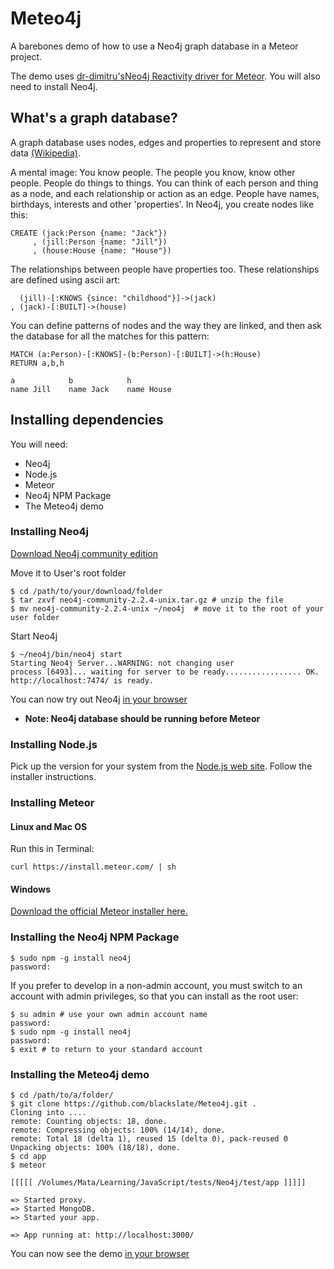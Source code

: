 # Meteo4j

A barebones demo of how to use a Neo4j graph database in a Meteor project.

The demo uses [dr-dimitru's](https://github.com/dr-dimitru)[Neo4j Reactivity driver for Meteor](https://github.com/VeliovGroup/ostrio-Neo4jreactivity). You will also need to install Neo4j.

## What's a graph database?

A graph database uses nodes, edges and properties to represent and store data [(Wikipedia)](https://en.wikipedia.org/wiki/Graph_database).

A mental image: You know people. The people you know, know other people. People do things to things. You can think of each person and thing as a node, and each relationship or action as an edge. People have names, birthdays, interests and other 'properties'. In Neo4j, you create nodes like this: 

    CREATE (jack:Person {name: "Jack"})
         , (jill:Person {name: "Jill"})
         , (house:House {name: "House"})

The relationships between people have properties too. These relationships are defined using ascii art:

      (jill)-[:KNOWS {since: "childhood"}]->(jack)
    , (jack)-[:BUILT]->(house)

You can define patterns of nodes and the way they are linked, and then ask the database for all the matches for this pattern:

    MATCH (a:Person)-[:KNOWS]-(b:Person)-[:BUILT]->(h:House)
    RETURN a,b,h
    
    a            b            h
    name Jill    name Jack    name House

## Installing dependencies

You will need:

- Neo4j
- Node.js
- Meteor
- Neo4j NPM Package
- The Meteo4j demo

### Installing Neo4j

[Download Neo4j community edition](http://neo4j.com/download/)

Move it to User's root folder

    $ cd /path/to/your/download/folder
    $ tar zxvf neo4j-community-2.2.4-unix.tar.gz # unzip the file
    $ mv neo4j-community-2.2.4-unix ~/neo4j  # move it to the root of your user folder

Start Neo4j

    $ ~/neo4j/bin/neo4j start
    Starting Neo4j Server...WARNING: not changing user
    process [6493]... waiting for server to be ready................. OK.
    http://localhost:7474/ is ready.

You can now try out Neo4j [in your browser](http://localhost:7474/)

 - **Note: Neo4j database should be running before Meteor**
    
### Installing Node.js

Pick up the version for your system from the [Node.js web site](http://nodejs.org/download/). Follow the installer instructions.

### Installing Meteor

#### Linux and Mac OS

Run this in Terminal:

    curl https://install.meteor.com/ | sh
    
#### Windows

[Download the official Meteor installer here.](https://install.meteor.com/windows)

### Installing the Neo4j NPM Package

    $ sudo npm -g install neo4j
    password:

If you prefer to develop in a non-admin account, you must switch to an account with admin privileges, so that you can install as the root user:

    $ su admin # use your own admin account name
    password:
    $ sudo npm -g install neo4j
    password:
    $ exit # to return to your standard account

### Installing the Meteo4j demo

    $ cd /path/to/a/folder/
    $ git clone https://github.com/blackslate/Meteo4j.git .
    Cloning into ....
    remote: Counting objects: 18, done.
    remote: Compressing objects: 100% (14/14), done.
    remote: Total 18 (delta 1), reused 15 (delta 0), pack-reused 0
    Unpacking objects: 100% (18/18), done.
    $ cd app
    $ meteor
       
    [[[[[ /Volumes/Mata/Learning/JavaScript/tests/Neo4j/test/app ]]]]]
    
    => Started proxy.                             
    => Started MongoDB.                           
    => Started your app.                          
    
    => App running at: http://localhost:3000/

You can now see the demo [in your browser](http://localhost:3000/)
